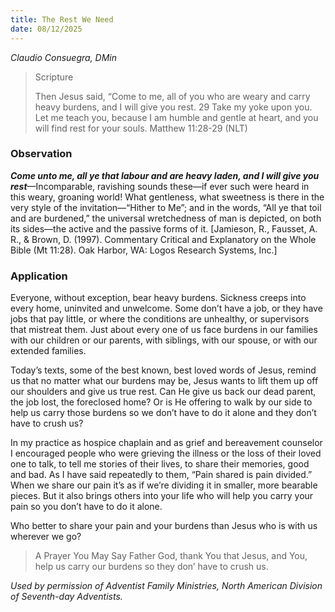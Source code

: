 ```yaml
---
title: The Rest We Need
date: 08/12/2025
---
```


_Claudio Consuegra, DMin_

> <p>Scripture</p>
> Then Jesus said, “Come to me, all of you who are weary and carry heavy burdens, and I will give you rest. 29 Take my yoke upon you. Let me teach you, because I am humble and gentle at heart, and you will find rest for your souls. Matthew 11:28-29 (NLT)

### Observation

**_Come unto me, all ye that labour and are heavy laden, and I will give you rest_**—Incomparable, ravishing sounds these—if ever such were heard in this weary, groaning world! What gentleness, what sweetness is there in the very style of the invitation—“Hither to Me”; and in the words, “All ye that toil and are burdened,” the universal wretchedness of man is depicted, on both its sides—the active and the passive forms of it. [Jamieson, R., Fausset, A. R., & Brown, D. (1997). Commentary Critical and Explanatory on the Whole Bible (Mt 11:28). Oak Harbor, WA: Logos Research Systems, Inc.]

### Application

Everyone, without exception, bear heavy burdens. Sickness creeps into every home, uninvited and unwelcome. Some don’t have a job, or they have jobs that pay little, or where the conditions are unhealthy, or supervisors that mistreat them. Just about every one of us face burdens in our families with our children or our parents, with siblings, with our spouse, or with our extended families.

Today’s texts, some of the best known, best loved words of Jesus, remind us that no matter what our burdens may be, Jesus wants to lift them up off our shoulders and give us true rest. Can He give us back our dead parent, the job lost, the foreclosed home? Or is He offering to walk by our side to help us carry those burdens so we don’t have to do it alone and they don’t have to crush us?

In my practice as hospice chaplain and as grief and bereavement counselor I encouraged people who were grieving the illness or the loss of their loved one to talk, to tell me stories of their lives, to share their memories, good and bad. As I have said repeatedly to them, “Pain shared is pain divided.” When we share our pain it’s as if we’re dividing it in smaller, more bearable pieces. But it also brings others into your life who will help you carry your pain so you don’t have to do it alone.

Who better to share your pain and your burdens than Jesus who is with us wherever we go?

> <callout>A Prayer You May Say</callout>
> Father God, thank You that Jesus, and You, help us carry our burdens so they don’ have to crush us.

_Used by permission of Adventist Family Ministries, North American Division of Seventh-day Adventists._